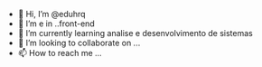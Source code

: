 - 👋 Hi, I’m @eduhrq
- 👀 I’m e in ..front-end
- 🌱 I’m currently learning  analise e desenvolvimento de sistemas 
- 💞️ I’m looking to collaborate on ...
- 📫 How to reach me ...

<!---
eduhrq/eduhrq is a ✨ special ✨ repository because its `README.md` (this file) appears on your GitHub profile.
You can click the Preview link to take a look at your changes.
--->
